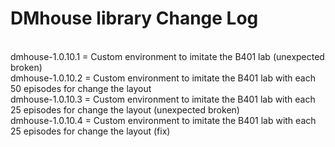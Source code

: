 # DMhouse library Change Log

<br> dmhouse-1.0.10.1 = Custom environment to imitate the B401 lab (unexpected broken)
<br> dmhouse-1.0.10.2 = Custom environment to imitate the B401 lab with each 50 episodes for change the layout
<br> dmhouse-1.0.10.3 = Custom environment to imitate the B401 lab with each 25 episodes for change the layout (unexpected broken)
<br> dmhouse-1.0.10.4 = Custom environment to imitate the B401 lab with each 25 episodes for change the layout (fix)